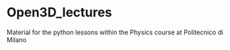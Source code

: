 # Open3D_lectures
Material for the python lessons within the Physics course at Politecnico di Milano
